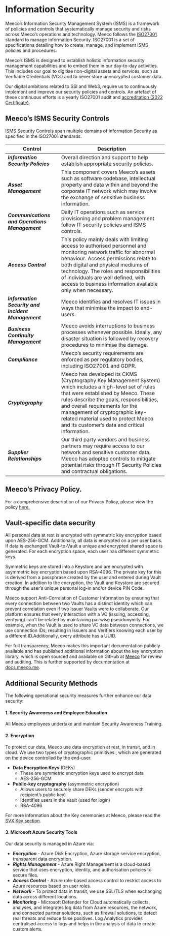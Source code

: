 # Information Security

Meeco’s Information Security Management System (ISMS) is a framework of policies and controls that systematically manage security and risks across Meeco’s operations and technology. Meeco follows the [ISO27001](https://www.iso.org/isoiec-27001-information-security.html) standard to manage Information Security. ISO27001 is a set of specifications detailing how to create, manage, and implement ISMS policies and procedures.

Meeco’s ISMS is designed to establish holistic information security management capabilities and to embed them in our day-to-day activities. This includes our goal to digitise non-digital assets and services, such as Verifiable Credentials (VCs) and to never store unencrypted customer data.

Our digital ambitions related to SSI and Web3, require us to continuously implement and improve our security policies and controls. An artefact of these continuous efforts is a yearly ISO27001 audit and [accreditation (2022 Certificate)](https://media.meeco.me/public-assets/certification/MEEQ01-CCER02\_Certificate\_of\_Confidence.pdf).

## Meeco’s ISMS Security Controls <a href="#meecos-isms-security-controls" id="meecos-isms-security-controls"></a>

ISMS Security Controls span multiple domains of Information Security as specified in the ISO27001 standards.

| **Control**                                        | **Description**                                                                                                                                                                                                                                                                                                                                        |
| -------------------------------------------------- | ------------------------------------------------------------------------------------------------------------------------------------------------------------------------------------------------------------------------------------------------------------------------------------------------------------------------------------------------------ |
| _**Information Security Policies**_                | Overall direction and support to help establish appropriate security policies.                                                                                                                                                                                                                                                                         |
| _**Asset Management**_                             | This component covers Meeco’s assets such as software codebase, intellectual property and data within and beyond the corporate IT network which may involve the exchange of sensitive business information.                                                                                                                                            |
| _**Communications and Operations Management**_     | Daily IT operations such as service provisioning and problem management follow IT security policies and ISMS controls.                                                                                                                                                                                                                                 |
| _**Access Control**_                               | This policy mainly deals with limiting access to authorised personnel and monitoring network traffic for abnormal behaviour. Access permissions relate to both digital and physical mediums of technology. The roles and responsibilities of individuals are well defined, with access to business information available only when necessary.          |
| _**Information Security and Incident Management**_ | Meeco identifies and resolves IT issues in ways that minimise the impact to end-users.                                                                                                                                                                                                                                                                 |
| _**Business Continuity Management**_               | Meeco avoids interruptions to business processes whenever possible. Ideally, any disaster situation is followed by recovery procedures to minimise the damage.                                                                                                                                                                                         |
| _**Compliance**_                                   | Meeco’s security requirements are enforced as per regulatory bodies, including ISO27001 and GDPR.                                                                                                                                                                                                                                                      |
| _**Cryptography**_                                 | Meeco has developed its CKMS (Cryptography Key Management System) which includes a high-level set of rules that were established by Meeco. These rules describe the goals, responsibilities, and overall requirements for the management of cryptographic key-related material used to protect Meeco and its customer’s data and critical information. |
| _**Supplier Relationships**_                       | Our third party vendors and business partners may require access to our network and sensitive customer data. Meeco has adopted controls to mitigate potential risks through IT Security Policies and contractual obligations.                                                                                                                          |

## Meeco’s Privacy Policy. <a href="#meecos-privacy-policy." id="meecos-privacy-policy."></a>

For a comprehensive description of our Privacy Policy, please view the policy [here.](https://www.meeco.me/privacy-policy)

## Vault-specific data security <a href="#vault-specific-data-security" id="vault-specific-data-security"></a>

All personal data at rest is encrypted with symmetric key encryption based upon AES-256-GCM. Additionally, all data is encrypted on a per user basis. If data is exchanged Vault-to-Vault a unique and encrypted shared space is generated. For each encryption space, each user has different symmetric keys.

Symmetric keys are stored into a Keystore and are encrypted with asymmetric key encryption based upon RSA-4096. The private key for this is derived from a passphrase created by the user and entered during Vault creation. In addition to the encryption, the Vault and Keystore are secured through the user’s unique personal log-in and/or device PIN Code.

Meeco support Anti-Correlation of Customer Information by ensuring that every connection between two Vaults has a distinct identity which can prevent correlation even if two Issuer Vaults were to collaborate. Our platform ensures that every interaction with a VC (issuing, accessing, verifying) can't be related by maintaining pairwise pseudonymity. For example, when the Vault is used to share VC data between connections, we use connection IDs; resulting in Issuers and Verifiers knowing each user by a different ID.Additionally, every attribute has a UUID.

For full transparency, Meeco makes this important documentation publicly available and has published additional information about the key encryption library, which is open sourced and available on GitHub at [Meeco](https://github.com/Meeco) for review and auditing. This is further supported by documentation at [docs.meeco.me](https://docs.meeco.me/).

## Additional Security Methods​ <a href="#additional-security-methods" id="additional-security-methods"></a>

The following operational security measures further enhance our data security:

#### 1. Security Awareness and Employee Education  <a href="#1.-security-awareness-and-employee-education" id="1.-security-awareness-and-employee-education"></a>

All Meeco employees undertake and maintain Security Awareness Training.

#### 2. Encryption <a href="#2.-encryption" id="2.-encryption"></a>

To protect our data, Meeco use data encryption at rest, in transit, and in cloud​. We use two types of cryptographic primitives:, which are generated on the device controlled by the end-user.

* **Data Encryption Keys** (DEKs) ​
  * These are symmetric encryption keys used to encrypt data ​
  * AES-256-GCM​
* **Public-key cryptography** (asymmetric encryption​)
  * Allows users to securely share DEKs (sender encrypts with recipient’s public key)​
  * Identifies users in the Vault (used for login)​
  * RSA-4096​

For more information about the Key ceremonies at Meeco, please read the [SVX Key section](https://meecosystem.atlassian.net/wiki/spaces/MPD/pages/2454224911/Overview).

#### 3. Microsoft Azure Security Tools <a href="#3.-microsoft-azure-security-tools" id="3.-microsoft-azure-security-tools"></a>

Our data security is managed in Azure via:

* _**Encryption**_ - Azure Disk Encryption, Azure storage service encryption, transparent data encryption.
* _**Rights Management**_ - Azure Right Management is a cloud-based service that uses encryption, identity, and authorisation policies to secure files.
* _**Access Control**_ - Azure role-based access control to restrict access to Azure resources based on user roles.
* _**Network**_ - To protect data in transit, we use SSL/TLS when exchanging data across different locations.
* _**Monitoring**_ - Microsoft Defender for Cloud automatically collects, analyses, and integrates log data from Azure resources, the network, and connected partner solutions, such as firewall solutions, to detect real threats and reduce false positives. Log Analytics provides centralised access to logs and helps in the analysis of data to create custom alerts.
